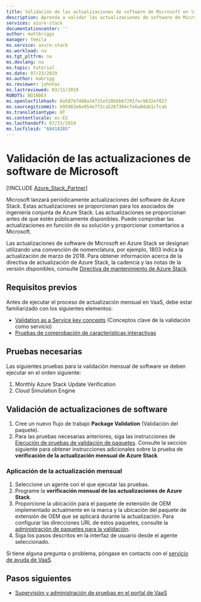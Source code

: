 ```yaml
---
title: Validación de las actualizaciones de software de Microsoft en la validación como servicio de Azure Stack | Microsoft Docs
description: Aprenda a validar las actualizaciones de software de Microsoft con la validación como servicio.
services: azure-stack
documentationcenter: ''
author: mattbriggs
manager: femila
ms.service: azure-stack
ms.workload: na
ms.tgt_pltfrm: na
ms.devlang: na
ms.topic: tutorial
ms.date: 07/23/2019
ms.author: mabrigg
ms.reviewer: johnhas
ms.lastreviewed: 03/11/2019
ROBOTS: NOINDEX
ms.openlocfilehash: 0a507b7488a34715e528b6bbf291fec9832ef027
ms.sourcegitcommit: b95983e6e954e772ca5267304cfe6a0dab1cfcab
ms.translationtype: HT
ms.contentlocale: es-ES
ms.lasthandoff: 07/23/2019
ms.locfileid: "68418285"
---
```

# <a name="validate-software-updates-from-microsoft"></a>Validación de las actualizaciones de software de Microsoft

[!INCLUDE [Azure_Stack_Partner](./includes/azure-stack-partner-appliesto.md)]

Microsoft lanzará periódicamente actualizaciones del software de Azure Stack. Estas actualizaciones se proporcionan para los asociados de ingeniería conjunta de Azure Stack. Las actualizaciones se proporcionan antes de que estén públicamente disponibles. Puede comprobar las actualizaciones en función de su solución y proporcionar comentarios a Microsoft.

Las actualizaciones de software de Microsoft en Azure Stack se designan utilizando una convención de nomenclatura, por ejemplo, 1803 indica la actualización de marzo de 2018. Para obtener información acerca de la directiva de actualización de Azure Stack, la cadencia y las notas de la versión disponibles, consulte [Directiva de mantenimiento de Azure Stack](../operator/azure-stack-servicing-policy.md).

## <a name="prerequisites"></a>Requisitos previos

Antes de ejecutar el proceso de actualización mensual en VaaS, debe estar familiarizado con los siguientes elementos:

- [Validation as a Service key concepts](azure-stack-vaas-key-concepts.md) (Conceptos clave de la validación como servicio)
- [Pruebas de comprobación de características interactivas](azure-stack-vaas-interactive-feature-verification.md)

## <a name="required-tests"></a>Pruebas necesarias

Las siguientes pruebas para la validación mensual de software se deben ejecutar en el orden siguiente:

1. Monthly Azure Stack Update Verification
2. Cloud Simulation Engine

## <a name="validating-software-updates"></a>Validación de actualizaciones de software

1. Cree un nuevo flujo de trabajo **Package Validation** (Validación del paquete).
1. Para las pruebas necesarias anteriores, siga las instrucciones de [Ejecución de pruebas de validación de paquetes](azure-stack-vaas-validate-oem-package.md#run-package-validation-tests). Consulte la sección siguiente para obtener instrucciones adicionales sobre la prueba de **verificación de la actualización mensual de Azure Stack**.

### <a name="apply-the-monthly-update"></a>Aplicación de la actualización mensual

1. Seleccione un agente con el que ejecutar las pruebas.
1. Programe la **verificación mensual de las actualizaciones de Azure Stack**.
1. Proporcione la ubicación para el paquete de extensión de OEM implementado actualmente en la marca y la ubicación del paquete de extensión de OEM que se aplicará durante la actualización. Para configurar las direcciones URL de estos paquetes, consulte la [administración de paquetes para la validación](azure-stack-vaas-validate-oem-package.md#managing-packages-for-validation).
1. Siga los pasos descritos en la interfaz de usuario desde el agente seleccionado.

Si tiene alguna pregunta o problema, póngase en contacto con el [servicio de ayuda de VaaS](mailto:vaashelp@microsoft.com).

## <a name="next-steps"></a>Pasos siguientes

- [Supervisión y administración de pruebas en el portal de VaaS](azure-stack-vaas-monitor-test.md)